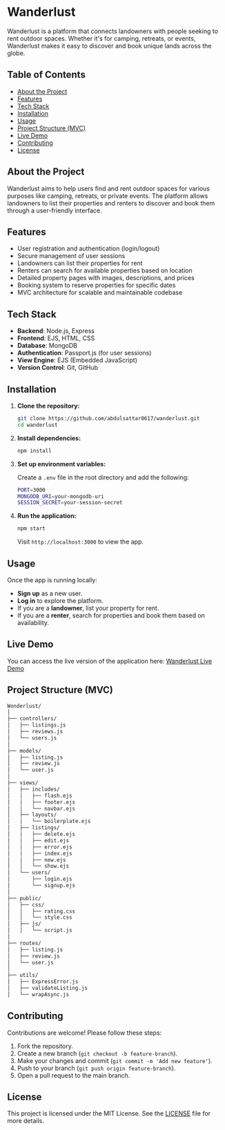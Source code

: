 # Wanderlust

Wanderlust is a platform that connects landowners with people seeking to rent outdoor spaces. Whether it's for camping, retreats, or events, Wanderlust makes it easy to discover and book unique lands across the globe.

## Table of Contents

- [About the Project](#about-the-project)
- [Features](#features)
- [Tech Stack](#tech-stack)
- [Installation](#installation)
- [Usage](#usage)
- [Project Structure (MVC)](#project-structure-mvc)
- [Live Demo](#live-demo)
- [Contributing](#contributing)
- [License](#license)

## About the Project

Wanderlust aims to help users find and rent outdoor spaces for various purposes like camping, retreats, or private events. The platform allows landowners to list their properties and renters to discover and book them through a user-friendly interface.

## Features

- User registration and authentication (login/logout)
- Secure management of user sessions
- Landowners can list their properties for rent
- Renters can search for available properties based on location
- Detailed property pages with images, descriptions, and prices
- Booking system to reserve properties for specific dates
- MVC architecture for scalable and maintainable codebase

## Tech Stack

- **Backend**: Node.js, Express
- **Frontend**: EJS, HTML, CSS
- **Database**: MongoDB
- **Authentication**: Passport.js (for user sessions)
- **View Engine**: EJS (Embedded JavaScript)
- **Version Control**: Git, GitHub

## Installation

1. **Clone the repository:**

    ```bash
    git clone https://github.com/abdulsattar0617/wanderlust.git
    cd wanderlust
    ```

2. **Install dependencies:**

    ```bash
    npm install
    ```

3. **Set up environment variables:**
   
   Create a `.env` file in the root directory and add the following:

    ```bash
    PORT=3000
    MONGODB_URI=your-mongodb-uri
    SESSION_SECRET=your-session-secret
    ```

4. **Run the application:**

    ```bash
    npm start
    ```

    Visit `http://localhost:3000` to view the app.

## Usage

Once the app is running locally:

- **Sign up** as a new user.
- **Log in** to explore the platform.
- If you are a **landowner**, list your property for rent.
- If you are a **renter**, search for properties and book them based on availability.

## Live Demo

You can access the live version of the application here: [Wanderlust Live Demo](https://wanderlust-zr73.onrender.com/)

## Project Structure (MVC)

```bash
Wonderlust/
│
├── controllers/
│   ├── listings.js
│   ├── reviews.js
│   └── users.js
│
├── models/
│   ├── listing.js
│   ├── review.js
│   └── user.js
│
├── views/
│   ├── includes/
│   │   ├── flash.ejs
│   │   ├── footer.ejs
│   │   └── navbar.ejs
│   ├── layouts/
│   │   └── boilerplate.ejs
│   ├── listings/
│   │   ├── delete.ejs
│   │   ├── edit.ejs
│   │   ├── error.ejs
│   │   ├── index.ejs
│   │   ├── new.ejs
│   │   └── show.ejs
│   └── users/
│       ├── login.ejs
│       └── signup.ejs
│
├── public/
│   ├── css/
│   │   ├── rating.css
│   │   └── style.css
│   ├── js/
│   │   └── script.js
│
├── routes/
│   ├── listing.js
│   ├── review.js
│   └── user.js
│
├── utils/
│   ├── ExpressError.js
│   ├── validateListing.js
│   └── wrapAsync.js
```

## Contributing

Contributions are welcome! Please follow these steps:

1. Fork the repository.
2. Create a new branch (`git checkout -b feature-branch`).
3. Make your changes and commit (`git commit -m 'Add new feature'`).
4. Push to your branch (`git push origin feature-branch`).
5. Open a pull request to the main branch.

## License

This project is licensed under the MIT License. See the [LICENSE](LICENSE) file for more details.


